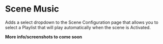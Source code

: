 # Scene Music
Adds a select dropdown to the Scene Configuration page that allows you to select a Playlist that will play automatically when the scene is Activated.

**More info/screenshots to come soon**